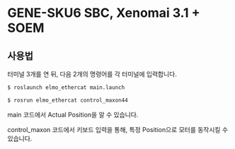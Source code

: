 # GENE-SKU6 SBC, Xenomai 3.1 + SOEM

## 사용법

터미널 3개를 연 뒤, 다음 2개의 명령어를 각 터미널에 입력합니다.

```bash
$ roslaunch elmo_ethercat main.launch

$ rosrun elmo_ethercat control_maxon44
```

main 코드에서 Actual Position을 알 수 있습니다.   

control_maxon 코드에서 키보드 입력을 통해, 특정 Position으로 모터를 동작시킬 수 있습니다.
